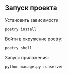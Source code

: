 ## Запуск проекта

Установить зависимости:

```bash
poetry install
```

Войти в окружение poetry:

```bash
poetry shell
```

Запуск приложения:
```bash
python manage.py runserver
```
